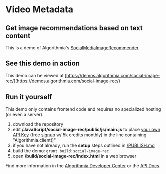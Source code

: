 # Video Metadata

## Get image recommendations based on text content

This is a demo of Algorithmia's [SocialMediaImageRecommender](https://algorithmia.com/algorithms/web/SocialMediaImageRecommender)

## See this demo in action

This demo can be viewed at [https://demos.algorithmia.com/social-image-rec/](https://demos.algorithmia.com/social-image-rec/)

## Run it yourself

This demo only contains frontend code and requires no specialized hosting (or even a server).
1. download the repository
2. edit **/JavaScript/social-image-rec/public/js/main.js** to place [your own API Key](https://algorithmia.com/user#credentials) (free [signup](https://algorithmia.com/?invite=socialimagerec) w/ 5k credits monthly) in the line containing "Algorithmia.client()"
4. if you have not already, run the **setup** steps outlined in [/PUBLISH.md](../../PUBLISH.md)
5. build the demo: `grunt build:social-image-rec`
6. open **/build/social-image-rec/index.html** in a web browser

Find more information in the [Algorithmia Developer Center](http://developers.algorithmia.com) or the [API Docs](http://docs.algorithmia.com/).
